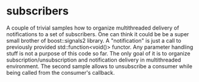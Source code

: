 # subscribers

A couple of trivial samples how to organize multithreaded delivery of notifications to a set of
subscribers. One can think it could be be a super small brother of boost::signals2 library. A
"notification" is just a call to previously provided std::function<void()> functor. Any parameter
handling stuff is not a purpose of this code so far. The only goal of it is to organize
subscription/unsubscription and notification delivery in multithreaded environment. The second
sample allows to unsubscribe a consumer while being called from the consumer's callback.
